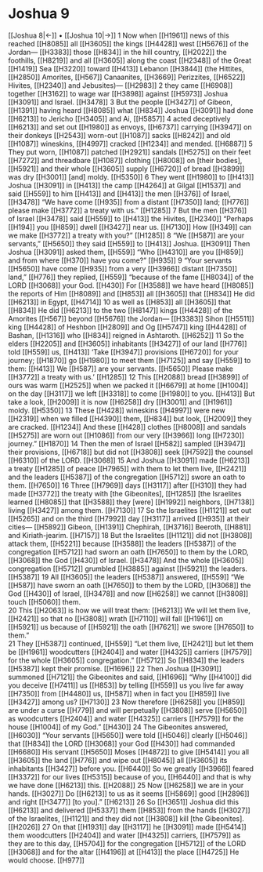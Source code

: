 # Joshua 9
[[Joshua 8|←]] • [[Joshua 10|→]]
1 Now when [[H1961]] news of this reached [[H8085]] all [[H3605]] the kings [[H4428]] west [[H5676]] of the Jordan— [[H3383]] those [[H834]] in the hill country, [[H2022]] the foothills, [[H8219]] and all [[H3605]] along the coast [[H2348]] of the Great [[H1419]] Sea [[H3220]] toward [[H413]] Lebanon [[H3844]] (the Hittites, [[H2850]] Amorites, [[H567]] Canaanites, [[H3669]] Perizzites, [[H6522]] Hivites, [[H2340]] and Jebusites)— [[H2983]] 
2 they came [[H6908]] together [[H3162]] to wage war [[H3898]] against [[H5973]] Joshua [[H3091]] and Israel. [[H3478]] 
3 But the people [[H3427]] of Gibeon, [[H1391]] having heard [[H8085]] what [[H834]] Joshua [[H3091]] had done [[H6213]] to Jericho [[H3405]] and Ai, [[H5857]] 
4 acted deceptively [[H6213]] and set out [[H1980]] as envoys, [[H6737]] carrying [[H3947]] on their donkeys [[H2543]] worn-out [[H1087]] sacks [[H8242]] and old [[H1087]] wineskins, [[H4997]] cracked [[H1234]] and mended. [[H6887]] 
5 They put worn, [[H1087]] patched [[H2921]] sandals [[H5275]] on their feet [[H7272]] and threadbare [[H1087]] clothing [[H8008]] on [their bodies], [[H5921]] and their whole [[H3605]] supply [[H6720]] of bread [[H3899]] was dry [[H3001]] [and] moldy. [[H5350]] 
6 They went [[H1980]] to [[H413]] Joshua [[H3091]] in [[H413]] the camp [[H4264]] at Gilgal [[H1537]] and said [[H559]] to him [[H413]] and [[H413]] the men [[H376]] of Israel, [[H3478]] “We have come [[H935]] from a distant [[H7350]] land; [[H776]] please make [[H3772]] a treaty with us.” [[H1285]] 
7 But the men [[H376]] of Israel [[H3478]] said [[H559]] to [[H413]] the Hivites, [[H2340]] “Perhaps [[H194]] you [[H859]] dwell [[H3427]] near us. [[H7130]] How [[H349]] can we make [[H3772]] a treaty with you?” [[H1285]] 
8 “We [[H587]] are your servants,” [[H5650]] they said [[H559]] to [[H413]] Joshua. [[H3091]] Then Joshua [[H3091]] asked them, [[H559]] “Who [[H4310]] are you [[H859]] and from where [[H370]] have you come?” [[H935]] 
9 “Your servants [[H5650]] have come [[H935]] from a very [[H3966]] distant [[H7350]] land,” [[H776]] they replied, [[H559]] “because of the fame [[H8034]] of the LORD [[H3068]] your God. [[H430]] For [[H3588]] we have heard [[H8085]] the reports of Him [[H8089]] and [[H853]] all [[H3605]] that [[H834]] He did [[H6213]] in Egypt, [[H4714]] 
10 as well as [[H853]] all [[H3605]] that [[H834]] He did [[H6213]] to the two [[H8147]] kings [[H4428]] of the Amorites [[H567]] beyond [[H5676]] the Jordan— [[H3383]] Sihon [[H5511]] king [[H4428]] of Heshbon [[H2809]] and Og [[H5747]] king [[H4428]] of Bashan, [[H1316]] who [[H834]] reigned in Ashtaroth. [[H6252]] 
11 So the elders [[H2205]] and [[H3605]] inhabitants [[H3427]] of our land [[H776]] told [[H559]] us, [[H413]] ‘Take [[H3947]] provisions [[H6720]] for your journey; [[H1870]] go [[H1980]] to meet them [[H7125]] and say [[H559]] to them: [[H413]] We [[H587]] are your servants. [[H5650]] Please make [[H3772]] a treaty with us.’ [[H1285]] 
12 This [[H2088]] bread [[H3899]] of ours was warm [[H2525]] when we packed it [[H6679]] at home [[H1004]] on the day [[H3117]] we left [[H3318]] to come [[H1980]] to you. [[H413]] But take a look, [[H2009]] it is now [[H6258]] dry [[H3001]] and [[H1961]] moldy. [[H5350]] 
13 These [[H428]] wineskins [[H4997]] were new [[H2319]] when we filled [[H4390]] them, [[H834]] but look, [[H2009]] they are cracked. [[H1234]] And these [[H428]] clothes [[H8008]] and sandals [[H5275]] are worn out [[H1086]] from our very [[H3966]] long [[H7230]] journey.” [[H1870]] 
14 Then the men of Israel [[H582]] sampled [[H3947]] their provisions, [[H6718]] but did not [[H3808]] seek [[H7592]] the counsel [[H6310]] of the LORD. [[H3068]] 
15 And Joshua [[H3091]] made [[H6213]] a treaty [[H1285]] of peace [[H7965]] with them  to let them live, [[H2421]] and the leaders [[H5387]] of the congregation [[H5712]] swore an oath to them. [[H7650]] 
16 Three [[H7969]] days [[H3117]] after [[H310]] they had made [[H3772]] the treaty with [the Gibeonites], [[H1285]] [the Israelites learned [[H8085]] that [[H3588]] they [were] [[H1992]] neighbors, [[H7138]] living [[H3427]] among them. [[H7130]] 
17 So the Israelites [[H1121]] set out [[H5265]] and on the third [[H7992]] day [[H3117]] arrived [[H935]] at their cities— [[H5892]] Gibeon, [[H1391]] Chephirah, [[H3716]] Beeroth, [[H881]] and Kiriath-jearim. [[H7157]] 
18 But the Israelites [[H1121]] did not [[H3808]] attack them, [[H5221]] because [[H3588]] the leaders [[H5387]] of the congregation [[H5712]] had sworn an oath [[H7650]] to them  by the LORD, [[H3068]] the God [[H430]] of Israel. [[H3478]] And the whole [[H3605]] congregation [[H5712]] grumbled [[H3885]] against [[H5921]] the leaders. [[H5387]] 
19 All [[H3605]] the leaders [[H5387]] answered, [[H559]] “We [[H587]] have sworn an oath [[H7650]] to them by the LORD, [[H3068]] the God [[H430]] of Israel, [[H3478]] and now [[H6258]] we cannot [[H3808]] touch [[H5060]] them.  
20 This [[H2063]] is how we will treat them: [[H6213]] We will let them live, [[H2421]] so that no [[H3808]] wrath [[H7110]] will fall [[H1961]] on [[H5921]] us because of [[H5921]] the oath [[H7621]] we swore [[H7650]] to them.”  
21 They [[H5387]] continued, [[H559]] “Let them live, [[H2421]] but let them be [[H1961]] woodcutters [[H2404]] and water [[H4325]] carriers [[H7579]] for the whole [[H3605]] congregation.” [[H5712]] So [[H834]] the leaders [[H5387]] kept their promise. [[H1696]] 
22 Then Joshua [[H3091]] summoned [[H7121]] the Gibeonites  and said, [[H1696]] “Why [[H4100]] did you deceive [[H7411]] us [[H853]] by telling [[H559]] us you live far away [[H7350]] from [[H4480]] us, [[H587]] when in fact you [[H859]] live [[H3427]] among us? [[H7130]] 
23 Now therefore [[H6258]] you [[H859]] are under a curse [[H779]] and will perpetually [[H3808]] serve [[H5650]] as woodcutters [[H2404]] and water [[H4325]] carriers [[H7579]] for the house [[H1004]] of my God.” [[H430]] 
24 The Gibeonites answered, [[H6030]] “Your servants [[H5650]] were told [[H5046]] clearly [[H5046]] that [[H834]] the LORD [[H3068]] your God [[H430]] had commanded [[H6680]] His servant [[H5650]] Moses [[H4872]] to give [[H5414]] you all [[H3605]] the land [[H776]] and wipe out [[H8045]] all [[H3605]] its inhabitants [[H3427]] before you. [[H6440]] So we greatly [[H3966]] feared [[H3372]] for our lives [[H5315]] because of you, [[H6440]] and that is why we have done [[H6213]] this. [[H2088]] 
25 Now [[H6258]] we are in your hands. [[H3027]] Do [[H6213]] to us  as it seems [[H5869]] good [[H2896]] and right [[H3477]] [to you].” [[H6213]] 
26 So [[H3651]] Joshua did this [[H6213]] and delivered [[H5337]] them [[H853]] from the hands [[H3027]] of the Israelites, [[H1121]] and they did not [[H3808]] kill [the Gibeonites]. [[H2026]] 
27 On that [[H1931]] day [[H3117]] he [[H3091]] made [[H5414]] them woodcutters [[H2404]] and water [[H4325]] carriers, [[H7579]] as they are to this day, [[H5704]] for the congregation [[H5712]] of the LORD [[H3068]] and for the altar [[H4196]] at [[H413]] the place [[H4725]] He would choose. [[H977]] 
